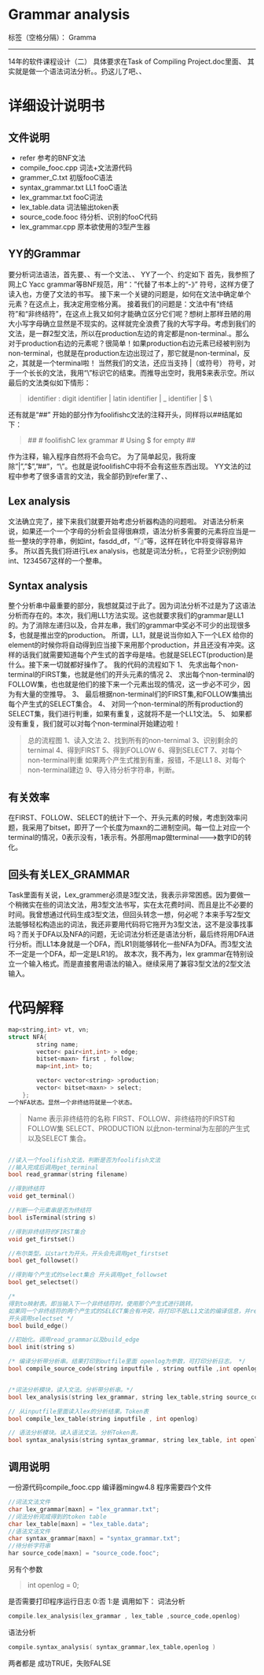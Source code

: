 # Grammar analysis 

标签（空格分隔）： Gramma

---

14年的软件课程设计（二）
具体要求在Task of  Compiling Project.doc里面、
其实就是做一个语法词法分析。。扔这儿了吧、、

# 详细设计说明书

## 文件说明
* refer 参考的BNF文法
* compile_fooc.cpp 词法+文法源代码
* grammer_C.txt 初版fooC语法
* syntax_grammar.txt  LL1 fooC语法
* lex_grammar.txt  fooC词法
* lex_table.data  词法输出token表
* source_code.fooc 待分析、识别的fooC代码
* lex_grammar.cpp 原本欲使用的3型产生器

## YY的Grammar
要分析词法语法，首先要、、有一个文法、、
YY了一个、约定如下
首先，我参照了网上C Yacc grammar等BNF规范，用“：”代替了书本上的“-》”
符号，这样方便了读入也，方便了文法的书写。
接下来一个关键的问题是，如何在文法中确定单个元素？在这点上，我决定用空格分离。
接着我们的问题是：文法中有“终结符”和“非终结符”，在这点上我又如何才能确立区分它们呢？想树上那样丑陋的用大小写字母确立显然是不现实的。这样就完全浪费了我的大写字母。考虑到我们的文法，是一群2型文法，所以在production左边的肯定都是non-terminal.。那么对于production右边的元素呢？很简单！如果production右边元素已经被判别为non-terminal，也就是在production左边出现过了，那它就是non-terminal，反之，其就是一个terminal啦！
当然我们的文法，还应当支持 |（或符号） 符号，对于一个长长的文法，我用“\”标识它的结束。而推导出空时，我用$来表示空。所以最后的文法类似如下情形：

> identifier 
>	: digit identifier
>	| latin identifier
>	| _ identifier
>	| $
>	\

还有就是“##” 开始的部分作为foolifishc文法的注释开头，同样将以##结尾如下：

> *##*
> *#*	foolifishC lex grammar 
> *#*	Using $ for empty
> *##*

作为注释，输入程序自然将不会鸟它。
为了简单起见，我将废除”|”,”$”,”##”，“\”。也就是说foolifishC中将不会有这些东西出现。
YY文法的过程中参考了很多语言的文法，我全部扔到refer里了、、

## Lex analysis
文法确立完了，接下来我们就要开始考虑分析器构造的问题啦。
对语法分析来说，如果还一个一个字母的分析会显得很麻烦，语法分析多需要的元素将应当是一些一整块的字符串，例如int，fasdd_df，“『』”等，这样在转化中将变得容易许多。
所以首先我们将进行Lex analysis，也就是词法分析。，它将至少识别例如int、1234567这样的一个整串。

## Syntax analysis
整个分析串中最重要的部分，我想就莫过于此了。因为词法分析不过是为了这语法分析而存在的。本次，我们用LL1方法实现。这也就要求我们的grammar是LL1的。为了消除左递归以及，合并左串，我们的grammar中奖必不可少的出现很多$，也就是推出空的production。
所谓，LL1，就是说当你如入下一个LEX 给你的element的时候你将自动得到应当接下来用那个production，并且还没有冲突。这样的话我们就需要知道每个产生式的首字母是啥。也就是SELECT(production)是什么。接下来一切就都好操作了。
我的代码的流程如下
1、 先求出每个non-terminal的FIRST集，也就是他们的开头元素的情况
2、 求出每个non-terminal的FOLLOW集，也也就是他们的接下来一个元素出现的情况，这一步必不可少，因为有大量的空推导。
3、 最后根据non-terminal们的FIRST集,和FOLLOW集搞出每个产生式的SELECT集合。
4、 对同一个non-terminal的所有production的SELECT集，我们进行判重，如果有重复，这就将不是一个LL1文法。
5、 如果都没有重复，我们就可以对每个non-terminal开始建边啦！

> 总的流程图
1、读入文法
2、找到所有的non-ternimal
3、识别剩余的ternimal
4、得到FIRST
5、得到FOLLOW
6、得到SELECT
7、对每个non-terminal判重
如果两个产生式推到有重，报错，不是LL1
8、对每个non-terminal建边
9、导入待分析字符串，判断。


## 有关效率
在FIRST、FOLLOW、SELECT的统计下一个、开头元素的时候，考虑到效率问题，我采用了bitset<maxn>，即开了一个长度为maxn的二进制空间。每一位上对应一个terminal的情况，0表示没有，1表示有。外部用map做terminal--->数字ID的转化。

## 回头有关LEX_GRAMMAR
Task里面有关说，Lex_grammer必须是3型文法，我表示非常困惑。因为要做一个稍微实在些的词法文法，用3型文法书写，实在太花费时间、而且是比不必要的时间。我曾想通过代码生成3型文法，但回头转念一想，何必呢？本来手写2型文法能够轻松构造出的词法，我还非要用代码将它拖开为3型文法，这不是没事找事吗？而关于DFA以及NFA的问题，无论词法分析还是语法分析，最后终将用DFA进行分析。而LL1本身就是一个DFA，而LR1则能够转化一些NFA为DFA。而3型文法不一定是一个DFA，却一定是LR1的。
故本次，我不再为，lex grammar在特别设立一个输入格式。而是直接套用语法的输入。继续采用了兼容3型文法的2型文法输入。

# 代码解释

```cpp
map<string,int> vt, vn;
struct NFA{
		string name;
		vector< pair<int,int> > edge;
		bitset<maxn> first , follow;
		map<int,int> to;

		vector< vector<string> >production;
		vector< bitset<maxn> > select;
	};
一个NFA状态。显然一个非终结符就是一个状态。
```

>Name 表示非终结符的名称
FIRST、FOLLOW、非终结符的FIRST和FOLLOW集
SELECT、PRODUCTION 以此non-terminal为左部的产生式以及SELECT 集合。

```cpp

//读入一个foolifish文法，判断是否为foolifish文法
//输入完成后调用get_terminal
bool read_grammar(string filename)

//得到终结符
void get_terminal() 

//判断一个元素串是否为终结符
bool isTerminal(string s) 

//得到非终结符的FIRST集合
void get_firstset() 

//布尔类型。以start为开头。开头会先调用get_firstset
bool get_followset()

//得到每个产生式的select集合 开头调用get_followset
bool get_selectset() 

/*
得到to映射表。即当输入下一个非终结符时，使用那个产生式进行跳转。
如果同一个非终结符的两个产生式的SELECT集合有冲突，将打印不是LL1文法的编译信息，并return fales
开头调用selectset */
bool build_edge()

//初始化。调用read_grammar以及build_edge
bool init(string s)

/* 编译分析带分析串。结果打印到outfile里面 openlog为参数，可打印分析日志。 */
bool compile_source_code(string inputfile , string outfile ,int openlog)


/*词法分析模块，读入文法。分析带分析串。*/
bool lex_analysis(string lex_grammar, string lex_table,string source_code, int openlog)

// 从inputfile里面读入lex的分析结果。Token表
bool compile_lex_table(string inputfile , int openlog)

// 语法分析模块。读入语法文法。分析Token表。
bool syntax_analysis(string syntax_grammar, string lex_table, int openlog)

```

## 调用说明

一份源代码compile_fooc.cpp
编译器mingw4.8
程序需要四个文件

```cpp
//词法文法文件
char lex_grammar[maxn] = "lex_grammar.txt";
//词法分析完成得到的token table
char lex_table[maxn] = "lex_table.data";
//语法文法文件
char syntax_grammar[maxn] = "syntax_grammar.txt";
//待分析字符串
har source_code[maxn] = "source_code.fooc";
```

另有个参数
>int openlog = 0;

是否需要打印程序运行日志 0:否 1:是
调用如下：
词法分析
```cpp
compile.lex_analysis(lex_grammar , lex_table ,source_code,openlog)
```
语法分析
```cpp
compile.syntax_analysis( syntax_grammar,lex_table,openlog )
```
两者都是 成功TRUE，失败FALSE
